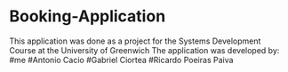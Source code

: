 # Booking-Application


This application was done as a project for the Systems Development Course at the University of Greenwich 
The application was developed by:
#me
#Antonio Cacio 
#Gabriel Ciortea
#Ricardo Poeiras Paiva

